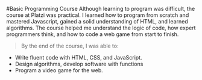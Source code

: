 #Basic Programming Course
Although learning to program was difficult, the course at Platzi was practical. I learned how to program from scratch and mastered Javascript, gained a solid understanding of HTML, and learned algorithms. The course helped me understand the logic of code, how expert programmers think, and how to code a web game from start to finish.

>By the end of the course, I was able to:

- Write fluent code with HTML, CSS, and JavaScript.
- Design algorithms, develop software with functions
- Program a video game for the web.
